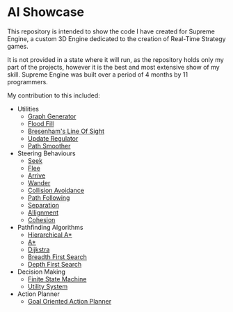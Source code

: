 # AI Showcase
This repository is intended to show the code I have created for Supreme Engine, a custom 3D Engine dedicated to the creation of Real-Time Strategy games. 

It is not provided in a state where it will run, as the repository holds only my part of the projects, however it is the best and most extensive show of my skill. Supreme Engine was built over a period of 4 months by 11 programmers.

My contribution to this included:

* Utilities
  * [Graph Generator](https://github.com/FilippoDenegri/AI-Showcase/blob/master/Pathfinding/CellSpacePartition.hpp)
  * [Flood Fill](https://github.com/FilippoDenegri/AI-Showcase/blob/daecc3419d63e91591611881289230f4a48b2100/Pathfinding/CellSpacePartition.hpp#L630)
  * [Bresenham's Line Of Sight](https://github.com/FilippoDenegri/AI-Showcase/blob/daecc3419d63e91591611881289230f4a48b2100/Pathfinding/CellSpacePartition.hpp#L385)
  * [Update Regulator](https://github.com/FilippoDenegri/AI-Showcase/blob/master/Utilities/Regulator.hpp)
  * [Path Smoother](https://github.com/FilippoDenegri/AI-Showcase/blob/daecc3419d63e91591611881289230f4a48b2100/Pathfinding/PathfindingAlgorithms/HierarchicalAStar/PathPlanner.cpp#L29)
* Steering Behaviours
  * [Seek](https://github.com/FilippoDenegri/AI-Showcase/blob/368cdc6a4264418112bfed4bc5b7acbc320bc685/Utilities/SteeringBehaviours.hpp#L75)
  * [Flee](https://github.com/FilippoDenegri/AI-Showcase/blob/368cdc6a4264418112bfed4bc5b7acbc320bc685/Utilities/SteeringBehaviours.hpp#L86)
  * [Arrive](https://github.com/FilippoDenegri/AI-Showcase/blob/368cdc6a4264418112bfed4bc5b7acbc320bc685/Utilities/SteeringBehaviours.hpp#L103)
  * [Wander](https://github.com/FilippoDenegri/AI-Showcase/blob/368cdc6a4264418112bfed4bc5b7acbc320bc685/Utilities/SteeringBehaviours.hpp#L123)
  * [Collision Avoidance](https://github.com/FilippoDenegri/AI-Showcase/blob/368cdc6a4264418112bfed4bc5b7acbc320bc685/Utilities/SteeringBehaviours.hpp#L136)
  * [Path Following](https://github.com/FilippoDenegri/AI-Showcase/blob/368cdc6a4264418112bfed4bc5b7acbc320bc685/Utilities/SteeringBehaviours.hpp#L175)
  * [Separation](https://github.com/FilippoDenegri/AI-Showcase/blob/368cdc6a4264418112bfed4bc5b7acbc320bc685/Utilities/SteeringBehaviours.hpp#L201)
  * [Allignment](https://github.com/FilippoDenegri/AI-Showcase/blob/368cdc6a4264418112bfed4bc5b7acbc320bc685/Utilities/SteeringBehaviours.hpp#L222)
  * [Cohesion](https://github.com/FilippoDenegri/AI-Showcase/blob/368cdc6a4264418112bfed4bc5b7acbc320bc685/Utilities/SteeringBehaviours.hpp#L251)
* Pathfinding Algorithms
  * [Hierarchical A*](https://github.com/FilippoDenegri/AI-Showcase/tree/daecc3419d63e91591611881289230f4a48b2100/Pathfinding/PathfindingAlgorithms/HierarchicalAStar)
  * [A*](https://github.com/FilippoDenegri/AI-Showcase/blob/daecc3419d63e91591611881289230f4a48b2100/Pathfinding/PathfindingAlgorithms/HierarchicalAStar/Graph_AStar.hpp)
  * [Dijkstra](https://github.com/FilippoDenegri/AI-Showcase/blob/daecc3419d63e91591611881289230f4a48b2100/Pathfinding/PathfindingAlgorithms/Graph_Dijkstra.hpp)
  * [Breadth First Search](https://github.com/FilippoDenegri/AI-Showcase/blob/daecc3419d63e91591611881289230f4a48b2100/Pathfinding/PathfindingAlgorithms/Graph_BFS.hpp)
  * [Depth First Search](https://github.com/FilippoDenegri/AI-Showcase/blob/daecc3419d63e91591611881289230f4a48b2100/Pathfinding/PathfindingAlgorithms/Graph_DFS.hpp)
* Decision Making
  * [Finite State Machine](https://github.com/FilippoDenegri/AI-Showcase/blob/master/UtilitySystem/StateMachine.hpp)
  * [Utility System](https://github.com/FilippoDenegri/AI-Showcase/blob/master/UtilitySystem/UtilitySystem.hpp)
* Action Planner
  * [Goal Oriented Action Planner](https://github.com/FilippoDenegri/AI-Showcase/tree/master/GOAP)
